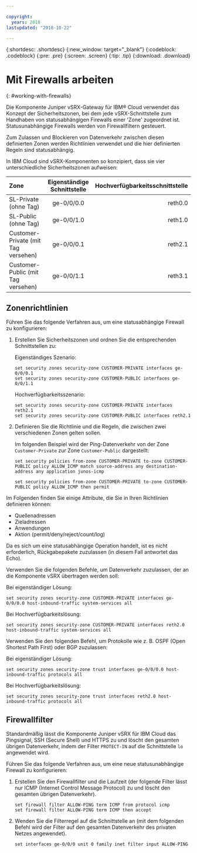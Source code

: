```yaml
---

copyright:
  years: 2018
lastupdated: "2018-10-22"

---
```


{:shortdesc: .shortdesc}
{:new_window: target="_blank"}
{:codeblock: .codeblock}
{:pre: .pre}
{:screen: .screen}
{:tip: .tip}
{:download: .download}

# Mit Firewalls arbeiten
{: #working-with-firewalls}

Die Komponente Juniper vSRX-Gateway für IBM® Cloud verwendet das Konzept der Sicherheitszonen, bei dem jede vSRX-Schnittstelle zum Handhaben von statusabhängigen Firewalls einer 'Zone' zugeordnet ist. Statusunabhängige Firewalls werden von Firewallfiltern gesteuert.

Zum Zulassen und Blockieren von Datenverkehr zwischen diesen definierten Zonen werden Richtlinien verwendet und die hier definierten Regeln sind statusabhängig.

In IBM Cloud sind vSRX-Komponenten so konzipiert, dass sie vier unterschiedliche Sicherheitszonen aufweisen:

| Zone                     | Eigenständige Schnittstelle | Hochverfügbarkeitsschnittstelle |
| :---                     |        :----:        |         ---: |
| SL-Private (ohne Tag)    | ge-0/0/0.0           | reth0.0      |
| SL-Public (ohne Tag)     | ge-0/0/1.0           | reth1.0      |
| Customer-Private (mit Tag versehen)| ge-0/0/0.1           | reth2.1      |
| Customer-Public (mit Tag versehen) | ge-0/0/1.1           | reth3.1      |

## Zonenrichtlinien
Führen Sie das folgende Verfahren aus, um eine statusabhängige Firewall zu konfigurieren:

1. Erstellen Sie Sicherheitszonen und ordnen Sie die entsprechenden Schnittstellen zu:

	Eigenständiges Szenario:
	```
	set security zones security-zone CUSTOMER-PRIVATE interfaces ge-0/0/0.1
	set security zones security-zone CUSTOMER-PUBLIC interfaces ge-0/0/1.1
	```
	Hochverfügbarkeitsszenario:
	```
	set security zones security-zone CUSTOMER-PRIVATE interfaces reth2.1
	set security zones security-zone CUSTOMER-PUBLIC interfaces reth2.1
	```
2. Definieren Sie die Richtlinie und die Regeln, die zwischen zwei verschiedenen Zonen gelten sollen.

	Im folgenden Beispiel wird der Ping-Datenverkehr von der Zone `Customer-Private` zur Zone `Customer-Public` dargestellt:

	```
	set security policies from-zone CUSTOMER-PRIVATE to-zone CUSTOMER-PUBLIC policy ALLOW_ICMP match source-address any destination-address any application junos-icmp

	set security policies from-zone CUSTOMER-PRIVATE to-zone CUSTOMER-PUBLIC policy ALLOW_ICMP then permit
	```

Im Folgenden finden Sie einige Attribute, die Sie in Ihren Richtlinien definieren können:

* Quellenadressen
* Zieladressen
* Anwendungen
* Aktion (permit/deny/reject/count/log)

Da es sich um eine statusabhängige Operation handelt, ist es nicht erforderlich, Rückgabepakete zuzulassen (in diesem Fall antwortet das Echo).

Verwenden Sie die folgenden Befehle, um Datenverkehr zuzulassen, der an die Komponente vSRX übertragen werden soll:

Bei eigenständiger Lösung:
```
set security zones security-zone CUSTOMER-PRIVATE interfaces ge-0/0/0.0 host-inbound-traffic system-services all
```
Bei Hochverfügbarkeitslösung:
```
set security zones security-zone CUSTOMER-PRIVATE interfaces reth2.0 host-inbound-traffic system-services all
```

Verwenden Sie den folgenden Befehl, um Protokolle wie z. B. OSPF (Open Shortest Path First) oder BGP zuzulassen:

Bei eigenständiger Lösung:
```
set security zones security-zone trust interfaces ge-0/0/0.0 host-inbound-traffic protocols all
```
Bei Hochverfügbarkeitslösung:
```
set security zones security-zone trust interfaces reth2.0 host-inbound-traffic protocols all
```

## Firewallfilter
Standardmäßig lässt die Komponente Juniper vSRX für IBM Cloud das Pingsignal, SSH (Secure Shell) und HTTPS zu und löscht den gesamten übrigen Datenverkehr, indem der Filter `PROTECT-IN` auf die Schnittstelle `lo` angewendet wird.

Führen Sie das folgende Verfahren aus, um eine neue statusunabhängige Firewall zu konfigurieren:

1. Erstellen Sie den Firewallfilter und die Laufzeit (der folgende Filter lässt nur ICMP (Internet Control Message Protocol) zu und löscht den gesamten übrigen Datenverkehr).
	```
	set firewall filter ALLOW-PING term ICMP from protocol icmp
	set firewall filter ALLOW-PING term ICMP then accept
	```

2. Wenden Sie die Filterregel auf die Schnittstelle an (mit dem folgenden Befehl wird der Filter auf den gesamten Datenverkehr des privaten Netzes angewendet).
	```
	set interfaces ge-0/0/0 unit 0 family inet filter input ALLOW-PING
	```
